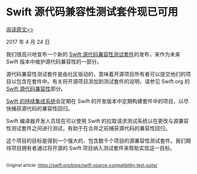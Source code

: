 # Swift 源代码兼容性测试套件现已可用

[阅读原文>>](https://swift.org/blog/swift-source-compatibility-test-suite/)

2017 年 4 月 24 日

我们很高兴地宣布一个新的 [Swift 源代码兼容性测试套件](https://github.com/apple/swift-source-compat-suite)的发布，来作为未来 Swift 版本中维护源代码兼容性的一部分。

源代码兼容性测试套件是由社区驱动的，意味着开源项目所有者可以提交他们的项目以包含在套件中。有关将开源项目添加到测试套件的说明，请参见 Swift.org 的 [Swift 源代码兼容性](https://swift.org/source-compatibility)部分。

[Swift 的持续集成系统](https://ci.swift.org/)会定期在 Swift 的开发版本中定期构建套件中的项目，以尽快捕获源代码的兼容性回归。

Swift 编译器开发人员现在可以使用 Swift 的拉取请求测试系统以在更改与源兼容性测试套件之间进行测试，有助于在合并之前捕获源代码的兼容性回归。

这个项目的目标是得到一个强大的、包含数千个项目的源兼容性测试套件。我们期待项目拥有者通过将开源的 Swift 项目纳入测试套件来帮助实现这一目标。

<br />
<sub>Original article: <a href="https://swift.org/blog/swift-source-compatibility-test-suite/">https://swift.org/blog/swift-source-compatibility-test-suite/</a></sub>
